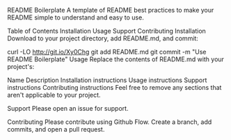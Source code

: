 README Boilerplate
A template of README best practices to make your README simple to understand and easy to use.

Table of Contents
Installation
Usage
Support
Contributing
Installation
Download to your project directory, add README.md, and commit:

curl -LO http://git.io/Xy0Chg
git add README.md
git commit -m "Use README Boilerplate"
Usage
Replace the contents of README.md with your project's:

Name
Description
Installation instructions
Usage instructions
Support instructions
Contributing instructions
Feel free to remove any sections that aren't applicable to your project.

Support
Please open an issue for support.

Contributing
Please contribute using Github Flow. Create a branch, add commits, and open a pull request.
